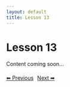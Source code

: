 ```yaml
---
layout: default
title: Lesson 13
---
```


# Lesson 13

Content coming soon...

<div style="margin-top: 20px;">
<a href="/docs/Intermediate/Lessons/lesson_12.md" style="margin-right: 10px;">⬅ Previous</a><a href="/docs/Intermediate/Lessons/lesson_14.md">Next ➡</a>
</div>
